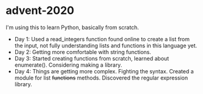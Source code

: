 # advent-2020
I'm using this to learn Python, basically from scratch.

- Day 1: Used a read_integers function found online to create a list from the input, not fully understanding lists and functions in this language yet.
- Day 2: Getting more comfortable with string functions.
- Day 3: Started creating functions from scratch, learned about enumerate(). Considering making a library.
- Day 4: Things are getting more complex. Fighting the syntax. Created a module for list ~~functions~~ methods. Discovered the regular expression library. 